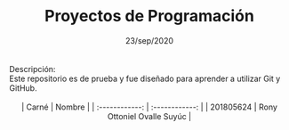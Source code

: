 <br>
<h1 align="center"><strong>Proyectos de Programación</strong></h1>
<div align="center">23/sep/2020</div>
<br>
<br>

<div>Descripción:</div>
<div>Este repositorio es de prueba y fue diseñado para aprender a utilizar Git y GitHub.</div>

<br>
<div align="center" width="100%">
|     Carné      |     Nombre     |
| :------------: | :------------: |
|    201805624   | Rony Ottoniel Ovalle Suyúc |
</div>




